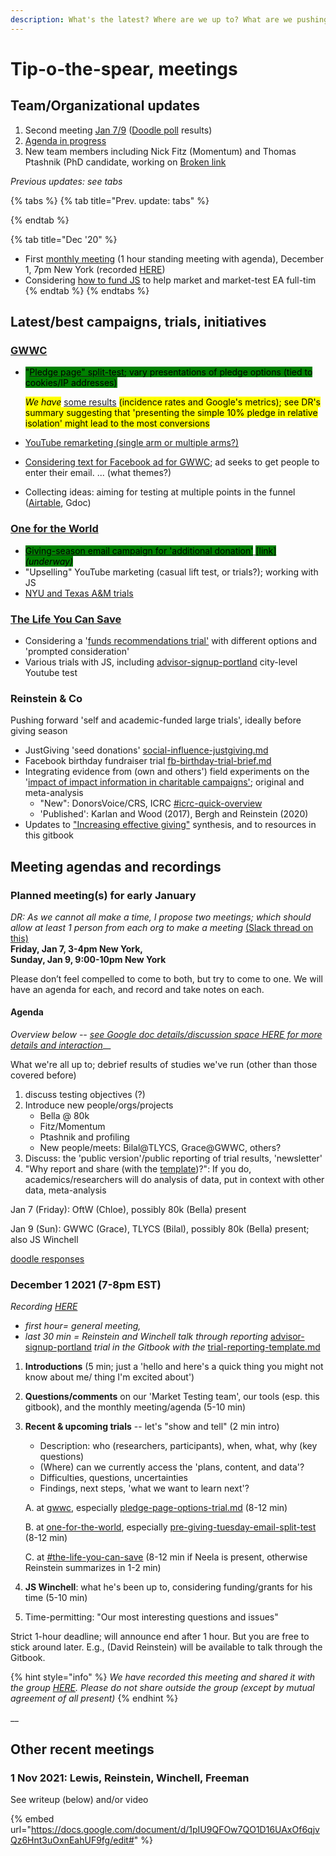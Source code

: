 ```yaml
---
description: What's the latest? Where are we up to? What are we pushing on now?
---
```


# Tip-o-the-spear, meetings

## Team/Organizational updates

1. Second meeting [Jan 7/9](tip-o-the-spear.md#planned-meeting-s-for-early-january) ([Doodle poll](https://doodle.com/poll/zbkiiikfia99bbtc) results)
2. [Agenda in progress](tip-o-the-spear.md#planning-meeting-for-early-january)
3. New team members including Nick Fitz (Momentum) and Thomas Ptashnik (PhD candidate, working on [Broken link](broken-reference "mention")&#x20;



_Previous updates: see tabs_

{% tabs %}
{% tab title="Prev. update: tabs" %}

{% endtab %}

{% tab title="Dec '20" %}


* First [monthly meeting](https://docs.google.com/document/d/1pIU9QFOw7QO1D16UAxOf6qjvQz6Hnt3uOxnEahUF9fg/edit#heading=h.31ssdq6stkkt) (1 hour standing meeting with agenda), December 1, 7pm New York (recorded [HERE](tip-o-the-spear.md#team-organizational-updates))
* Considering [how to fund JS](https://docs.google.com/document/d/1pIU9QFOw7QO1D16UAxOf6qjvQz6Hnt3uOxnEahUF9fg/edit#heading=h.31ssdq6stkkt) to help market and market-test EA full-tim
{% endtab %}
{% endtabs %}



## Latest/best campaigns, trials, initiatives

### [GWWC](tip-o-the-spear.md#gwwc)

*   <mark style="background-color:green;">"</mark>[<mark style="background-color:green;">Pledge page" split-test</mark>](contexts-and-environments-for-testing/gwwc/pledge-page-options-trial.md#general-idea-main-hypothesis)<mark style="background-color:green;">; vary presentations of pledge options (tied to cookies/IP addresses)</mark>

    _<mark style="background-color:yellow;">We have</mark>_ [some results](contexts-and-environments-for-testing/gwwc/pledge-page-options-trial.md#ex-post-reporting-results-brief) <mark style="background-color:yellow;">(incidence rates and Google's metrics); see DR's summary suggesting that 'presenting the simple 10% pledge in relative isolation' might lead to the most conversions</mark>
* [YouTube remarketing (single arm or multiple arms?)](contexts-and-environments-for-testing/gwwc/youtube-remarketing.md)&#x20;
* [Considering text for Facebook ad for GWWC](contexts-and-environments-for-testing/gwwc/facebook-ads-gwwc.md); ad seeks to get people to enter their email. ... (what themes?)
* Collecting ideas: aiming for testing at multiple points in the funnel ([Airtable](https://airtable.com/shrUGJuhyxrKGMEUm), Gdoc)

### [One for the World](tip-o-the-spear.md#oftw)

* [<mark style="color:blue;background-color:orange;"><mark style="background-color:green;">Giving-season email campaign for 'additional donation'<mark style="background-color:green;"></mark>](https://docs.google.com/document/d/1VyAtfJ2bFaQBfQVlflIdsN29Otr7g8YjjihXVfBv7UM/edit?usp=sharing)[ <mark style="color:blue;background-color:orange;"><mark style="background-color:green;">\[link\]<mark style="background-color:green;"></mark>](https://docs.google.com/document/d/1VyAtfJ2bFaQBfQVlflIdsN29Otr7g8YjjihXVfBv7UM/edit?usp=sharing) _<mark style="color:blue;background-color:orange;"><mark style="background-color:green;">(underway)<mark style="background-color:green;"></mark>_
* "Upselling" YouTube marketing (casual lift test, or trials?); working with JS
* [NYU and Texas A\&M trials](contexts-and-environments-for-testing/one-for-the-world/#ongoing-completed-experiments)

### [The Life You Can Save](contexts-and-environments-for-testing/tlycs/)

* Considering a '[funds recommendations trial'](contexts-and-environments-for-testing/tlycs/funds-recommendations-trial.md) with different options and 'prompted consideration'
* Various trials with JS, including [advisor-signup-portland](contexts-and-environments-for-testing/tlycs/advisor-signup-portland/ "mention") city-level Youtube test

### Reinstein & Co

Pushing forward 'self and academic-funded large trials', ideally before giving season

* JustGiving 'seed donations' [social-influence-justgiving.md](contexts-and-environments-for-testing/charities-fundraisers-and-impact-information/social-influence-justgiving.md "mention")
* Facebook birthday fundraiser trial [fb-birthday-trial-brief.md](contexts-and-environments-for-testing/charities-fundraisers-and-impact-information/fb-birthday-trial-brief.md "mention")
* Integrating evidence from (own and others') field experiments on the '[impact of impact information in charitable campaigns'](https://daaronr.github.io/dualprocess/index.html); original and meta-analysis
  * "New": DonorsVoice/CRS, ICRC [#icrc-quick-overview](contexts-and-environments-for-testing/charities-fundraisers-and-impact-information/icrc-quick-overview-+.md#icrc-quick-overview "mention")
  * 'Published': Karlan and Wood (2017), Bergh and Reinstein (2020)
* Updates to ["Increasing effective giving"](https://daaronr.github.io/ea\_giving\_barriers/index.html) synthesis, and to resources in this gitbook

## Meeting agendas and recordings

### Planned meeting(s) for early January

_DR: As we cannot all make a time, I propose two meetings; which should allow at least 1 person from each org to make a meeting_  [(Slack thread on this)](https://givingexperiments.slack.com/archives/C0298MCQK4G/p1640277221038700)\
**Friday, Jan 7, 3-4pm New York,**\
**Sunday, Jan 9, 9:00-10pm New York**

Please don’t feel compelled to come to both, but try to come to one. We will have an agenda for each, and record and take notes on each.

#### **Agenda**

_Overview below --_ [_see Google doc details/discussion space HERE for more details and interaction_](https://docs.google.com/document/d/1WCvQq7HEHDzJ\_DcvejzM9Y67hFr9UHYaBXVY260Dlj4/edit?usp=sharing)__

What we're all up to; debrief results of studies we've run (other than those covered before)

1. discuss testing objectives (?)
2. Introduce new people/orgs/projects
   * Bella @ 80k
   * Fitz/Momentum
   * Ptashnik and profiling
   * New people/meets: Bilal@TLYCS, Grace@GWWC, others?&#x20;
3. Discuss: the 'public version'/public reporting of trial results, 'newsletter'
4. "Why report and share (with the [template](contexts-and-environments-for-testing/trial-reporting-template.md))?": If you do, academics/researchers will do analysis of data, put in context with other data, meta-analysis&#x20;

Jan 7 (Friday): OftW (Chloe), possibly 80k (Bella) present

Jan 9 (Sun): GWWC (Grace), TLYCS (Bilal), possibly 80k (Bella) present; also JS Winchell

[doodle responses](https://doodle.com/poll/zbkiiikfia99bbtc)

### December 1 2021 (7-8pm EST)

_Recording_ [_HERE_](https://nyu.zoom.us/rec/play/oOSebxTekP2NKhwfp2lk7bYspJR-CKCKd2SWWGmIl4Duxb-FI7hbHH7b9zf0Hn5Lin4CgbrziQmxm6cH.M\_-mpf5f1RqdllRG?continueMode=true&\_x\_zm\_rtaid=zhs6-QiBQMuTGxPiJh9ukg.1639069687216.0f026a7e1b647b6691cfacf39a2f9b56&\_x\_zm\_rhtaid=15)

* _first hour= general meeting,_
* _last 30 min = Reinstein and Winchell talk through reporting_ [advisor-signup-portland](contexts-and-environments-for-testing/tlycs/advisor-signup-portland/ "mention") _trial in the Gitbook with the_ [trial-reporting-template.md](contexts-and-environments-for-testing/trial-reporting-template.md "mention")

1. **Introductions** (5 min; just a 'hello and here's a quick thing you might not know about me/ thing I'm excited about')
2. **Questions/comments** on our 'Market Testing team', our tools (esp. this gitbook), and the monthly meeting/agenda (5-10 min)
3.  **Recent & upcoming trials** -- let's "show and tell" (2 min intro)

    * Description: who (researchers, participants), when, what, why (key questions)
    * (Where) can we currently access the 'plans, content, and data'?
    * Difficulties, questions, uncertainties
    * Findings, next steps, 'what we want to learn next'?

    A. at [gwwc](contexts-and-environments-for-testing/gwwc/ "mention"), especially [pledge-page-options-trial.md](contexts-and-environments-for-testing/gwwc/pledge-page-options-trial.md "mention") (8-12 min)

    B. at [one-for-the-world](contexts-and-environments-for-testing/one-for-the-world/ "mention"), especially [pre-giving-tuesday-email-split-test](contexts-and-environments-for-testing/one-for-the-world/pre-giving-tuesday-email-split-test/ "mention") (8-12 min)

    C. at [#the-life-you-can-save](tip-o-the-spear.md#the-life-you-can-save "mention") (8-12 min if Neela is present, otherwise Reinstein summarizes in 1-2 min)
4. **JS Winchell**: what he's been up to, considering funding/grants for his time (5-10 min)
5. Time-permitting: "Our most interesting questions and issues"

Strict 1-hour deadline; will announce end after 1 hour. But you are free to stick around later. E.g., (David Reinstein) will be available to talk through the Gitbook.

{% hint style="info" %}
_We have recorded this meeting and shared it with the group_ [_HERE_](https://nyu.zoom.us/rec/play/oOSebxTekP2NKhwfp2lk7bYspJR-CKCKd2SWWGmIl4Duxb-FI7hbHH7b9zf0Hn5Lin4CgbrziQmxm6cH.M\_-mpf5f1RqdllRG?continueMode=true&\_x\_zm\_rtaid=zhs6-QiBQMuTGxPiJh9ukg.1639069687216.0f026a7e1b647b6691cfacf39a2f9b56&\_x\_zm\_rhtaid=15)_. Please do not share outside the group (except by mutual agreement of all present)_
{% endhint %}

\_\_

## Other recent meetings

### 1 Nov 2021: Lewis, Reinstein, Winchell, Freeman

See writeup (below) and/or video

{% embed url="https://docs.google.com/document/d/1pIU9QFOw7QO1D16UAxOf6qjvQz6Hnt3uOxnEahUF9fg/edit#" %}

